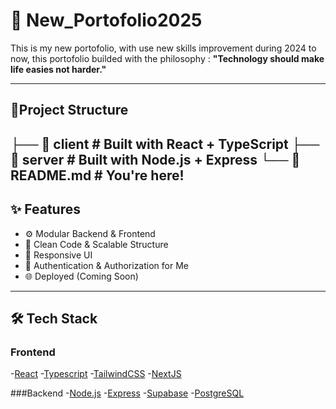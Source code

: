 # 🚀 New_Portofolio2025

This is my new portofolio, with use new skills improvement during 2024 to now, 
this portofolio builded with the philosophy :
**"Technology should make life easies not harder."**

---
## 📂Project Structure
├── 📁 client # Built with React + TypeScript
├── 📁 server # Built with Node.js + Express
└── 📄 README.md # You're here!
---



## ✨ Features

- ⚙️ Modular Backend & Frontend
- 🧠 Clean Code & Scalable Structure
- 📱 Responsive UI
- 🔐 Authentication & Authorization for Me
- 🌐 Deployed (Coming Soon)

---
## 🛠️ Tech Stack
### Frontend
-[React](https://www.react.dev)
-[Typescript](https://www.typescriptlang.org/)
-[TailwindCSS](https://tailwindcss.com/)
-[NextJS](https://nextjs.org/)

###Backend
-[Node.js](https://nodejs.org/)
-[Express](https://expressjs.com/)
-[Supabase](https://supabase.com/)
-[PostgreSQL](https://www.postgresql.org/)

